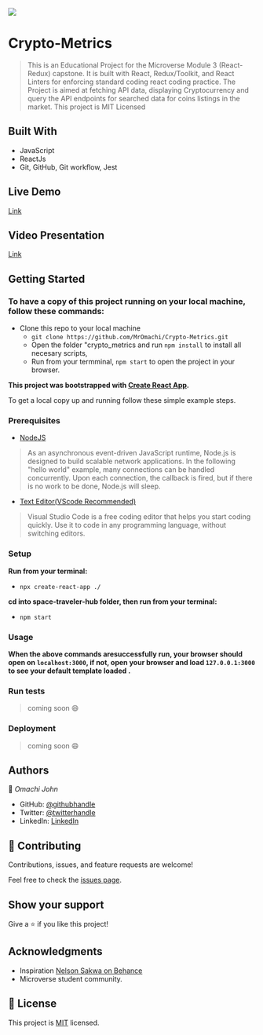![](https://img.shields.io/badge/Microverse-blueviolet)

# Crypto-Metrics

> This is an Educational Project for the Microverse Module 3 (React-Redux) capstone. It is built with React, Redux/Toolkit, and React Linters for enforcing standard coding react coding practice. The Project is aimed at fetching API data, displaying Cryptocurrency and query the API endpoints for searched data for coins listings in the market. This project is MIT Licensed

## Built With

- JavaScript
- ReactJs
- Git, GitHub, Git workflow, Jest

## Live Demo

[Link](https://capable-cocada-8e58df.netlify.app/)


## Video Presentation

[Link](https://youtu.be/q-afXca_0fc)


## Getting Started

### To have a copy of this project running on your local machine, follow these commands:

- Clone this repo to your local machine
  - `git clone https://github.com/MrOmachi/Crypto-Metrics.git `
  - Open the folder "crypto_metrics
    and run `npm install` to install all necesary scripts,
  - Run from your termminal, `npm start` to open the project in your browser.

**This project was bootstrapped with [Create React App](https://github.com/facebook/create-react-app).**

To get a local copy up and running follow these simple example steps.

### Prerequisites

- [NodeJS](https://nodejs.org/en/docs/)

> As an asynchronous event-driven JavaScript runtime, Node.js is designed to build scalable network applications. In the following "hello world" example, many connections can be handled concurrently. Upon each connection, the callback is fired, but if there is no work to be done, Node.js will sleep.

- [Text Editor(VScode Recommended)](https://code.visualstudio.com/)

> Visual Studio Code is a free coding editor that helps you start coding quickly. Use it to code in any programming language, without switching editors.

### Setup

**Run from your terminal:**

- `npx create-react-app ./`

**cd into space-traveler-hub folder, then run from your terminal:**

- `npm start`

### Usage

**When the above commands aresuccessfully run, your browser should open on `localhost:3000`, if not, open your browser and load `127.0.0.1:3000` to see your default template loaded .**

### Run tests

> coming soon :smile:

### Deployment

> coming soon :smile:

## Authors

👤 _Omachi John_

- GitHub: [@githubhandle](https://github.com/MrOmachi)
- Twitter: [@twitterhandle](https://twitter.com/Mr_Omachi)
- LinkedIn: [LinkedIn](https://www.linkedin.com/mwlite/in/john-omachi-00446210b)

## 🤝 Contributing

Contributions, issues, and feature requests are welcome!

Feel free to check the [issues page](../../issues/).

## Show your support

Give a ⭐️ if you like this project!

## Acknowledgments

- Inspiration [Nelson Sakwa on Behance](https://www.behance.net/sakwadesignstudio)
- Microverse student community.

## 📝 License

This project is [MIT](./MIT.md) licensed.

